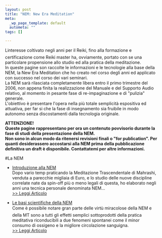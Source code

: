 ```yaml
--- 
layout: post
title: "NEM: New Era Meditation"
meta: 
  _wp_page_template: default
  autometa: ""
tags: []

---
```

Linteresse coltivato negli anni per il Reiki, fino alla formazione e certificazione come Reiki master ha, ovviamente, portato con se una particolare propensione allo studio ed alla pratica della meditazione.  
In queste pagine son raccolte le informazioni e le tecnologie alla base della NEM, la New Era Meditation che ho creato nel corso degli anni ed applicato con successo nel corso dei vari seminari.  
La NEM sarà rilasciata completamente libera entro il primo trimestre del 2006, non appena finita la realizzazione del Manuale e del Supporto Audio relativo, al momento in pesante fase di re-impaginazione e di "pulizia" generale.  
L'obiettivo è presentare l'opera nella più totale semplicità espositiva ed attuativa, per far si che la fase di insegnamento sia fruibile in modo autonomo senza discostamenti dalla tecnologia originale.  

**ATTENZIONE!  
Queste pagine rappresentano per ora un contenuto povvisorio durante la fase di studi della presentazione della NEM.  
Non sono in alcun modo da ritenersi revisioni finali o "for publication". Per quanti desiderassero accostarsi alla NEM prima della pubblicazione definitiva un draft è disponibile. Contattatemi per altre informazioni.**

#La NEM

*  [Introduzione alla NEM](/nem/introduzione-alla-nem-new-era-meditation/)  
    Dopo vario temp praticando la Meditazione Trascendentale di Mahrashi, venduta a parecchie migliaia di Euro, e lo studio delle nuove discipline correlate nate da spin-off più o meno legali di questa, ho elaborato negli anni una tecnica personale denominata NEM...  
    [>> Leggi Articolo](/nem/introduzione-alla-nem-new-era-meditation/)

*  [Le basi scientifiche della NEM](/nem/le-basi-scientifiche-della-nem/)  
    Come è possibile notare gran parte delle virtù miracolose della NEM e della MT sono a tutti gli effetti semplici sottoprodotti della pratica meditativa riconducibili a due fenomeni spontanei come il minor consumo di ossigeno e la migliore circolazione sanguigna.  
    [>> Leggi Articolo](/nem/le-basi-scientifiche-della-nem/)

 
